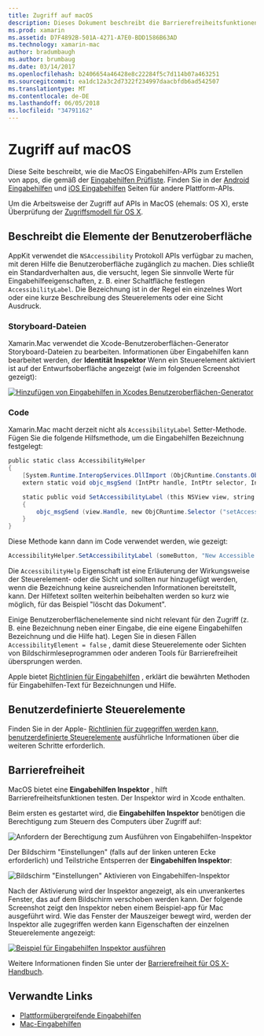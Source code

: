 ```yaml
---
title: Zugriff auf macOS
description: Dieses Dokument beschreibt die Barrierefreiheitsfunktionen in einer app Xamarin.Mac MacOS arbeiten. Es wird erläutert, beschreibt Benutzeroberflächenelemente in Storyboards und Code, benutzerdefinierte Steuerelemente und Tests Eingabehilfen.
ms.prod: xamarin
ms.assetid: D7F4892B-501A-4271-A7E0-BDD1586B63AD
ms.technology: xamarin-mac
author: bradumbaugh
ms.author: brumbaug
ms.date: 03/14/2017
ms.openlocfilehash: b2406654a46428e8c22284f5c7d114b07a463251
ms.sourcegitcommit: ea1dc12a3c2d7322f234997daacbfdb6ad542507
ms.translationtype: MT
ms.contentlocale: de-DE
ms.lasthandoff: 06/05/2018
ms.locfileid: "34791162"
---
```

# <a name="accessibility-on-macos"></a>Zugriff auf macOS

Diese Seite beschreibt, wie die MacOS Eingabehilfen-APIs zum Erstellen von apps, die gemäß der [Eingabehilfen Prüfliste](~/cross-platform/app-fundamentals/accessibility.md).
Finden Sie in der [Android Eingabehilfen](~/android/app-fundamentals/accessibility.md) und [iOS Eingabehilfen](~/ios/app-fundamentals/accessibility.md) Seiten für andere Plattform-APIs.

Um die Arbeitsweise der Zugriff auf APIs in MacOS (ehemals: OS X), erste Überprüfung der [Zugriffsmodell für OS X](https://developer.apple.com/library/mac/documentation/Accessibility/Conceptual/AccessibilityMacOSX/OSXAXmodel.html).

## <a name="describing-ui-elements"></a>Beschreibt die Elemente der Benutzeroberfläche

AppKit verwendet die `NSAccessibility` Protokoll APIs verfügbar zu machen, mit deren Hilfe die Benutzeroberfläche zugänglich zu machen. Dies schließt ein Standardverhalten aus, die versucht, legen Sie sinnvolle Werte für Eingabehilfeeigenschaften, z. B. einer Schaltfläche festlegen `AccessibilityLabel`. Die Bezeichnung ist in der Regel ein einzelnes Wort oder eine kurze Beschreibung des Steuerelements oder eine Sicht Ausdruck.

### <a name="storyboard-files"></a>Storyboard-Dateien

Xamarin.Mac verwendet die Xcode-Benutzeroberflächen-Generator Storyboard-Dateien zu bearbeiten.
Informationen über Eingabehilfen kann bearbeitet werden, der **Identität Inspektor** Wenn ein Steuerelement aktiviert ist auf der Entwurfsoberfläche angezeigt (wie im folgenden Screenshot gezeigt):

[![Hinzufügen von Eingabehilfen in Xcodes Benutzeroberflächen-Generator](accessibility-images/xcode.png "Barrierefreiheit in Xcodes Benutzeroberflächen-Generator hinzufügen")](accessibility-images/xcode-large.png#lightbox)

### <a name="code"></a>Code

Xamarin.Mac macht derzeit nicht als `AccessibilityLabel` Setter-Methode.  Fügen Sie die folgende Hilfsmethode, um die Eingabehilfen Bezeichnung festgelegt:

```csharp
public static class AccessibilityHelper
{
    [System.Runtime.InteropServices.DllImport (ObjCRuntime.Constants.ObjectiveCLibrary)]
    extern static void objc_msgSend (IntPtr handle, IntPtr selector, IntPtr label);

    static public void SetAccessibilityLabel (this NSView view, string value)
    {
        objc_msgSend (view.Handle, new ObjCRuntime.Selector ("setAccessibilityLabel:").Handle, new NSString (value).Handle);
    }
}
```

Diese Methode kann dann im Code verwendet werden, wie gezeigt:

```csharp
AccessibilityHelper.SetAccessibilityLabel (someButton, "New Accessible Description");
```

Die `AccessibilityHelp` Eigenschaft ist eine Erläuterung der Wirkungsweise der Steuerelement- oder die Sicht und sollten nur hinzugefügt werden, wenn die Bezeichnung keine ausreichenden Informationen bereitstellt, kann. Der Hilfetext sollten weiterhin beibehalten werden so kurz wie möglich, für das Beispiel "löscht das Dokument".

Einige Benutzeroberflächenelemente sind nicht relevant für den Zugriff (z. B. eine Bezeichnung neben einer Eingabe, die eine eigene Eingabehilfen Bezeichnung und die Hilfe hat).
Legen Sie in diesen Fällen `AccessibilityElement = false` , damit diese Steuerelemente oder Sichten von Bildschirmleseprogrammen oder anderen Tools für Barrierefreiheit übersprungen werden.

Apple bietet [Richtlinien für Eingabehilfen](https://developer.apple.com/library/mac/documentation/Accessibility/Conceptual/AccessibilityMacOSX/EnhancingtheAccessibilityofStandardAppKitControls.html) , erklärt die bewährten Methoden für Eingabehilfen-Text für Bezeichnungen und Hilfe.

## <a name="custom-controls"></a>Benutzerdefinierte Steuerelemente

Finden Sie in der Apple- [Richtlinien für zugegriffen werden kann, benutzerdefinierte Steuerelemente](https://developer.apple.com/library/mac/documentation/Accessibility/Conceptual/AccessibilityMacOSX/ImplementingAccessibilityforCustomControls.html) ausführliche Informationen über die weiteren Schritte erforderlich.

## <a name="testing-accessibility"></a>Barrierefreiheit

MacOS bietet eine **Eingabehilfen Inspektor** , hilft Barrierefreiheitsfunktionen testen. Der Inspektor wird in Xcode enthalten.

Beim ersten es gestartet wird, die **Eingabehilfen Inspektor** benötigen die Berechtigung zum Steuern des Computers über Zugriff auf:

![Anfordern der Berechtigung zum Ausführen von Eingabehilfen-Inspektor](accessibility-images/accessibility-inspector-1.png "Anfordern der Berechtigung zum Ausführen von Eingabehilfen-Inspektor")

Der Bildschirm "Einstellungen" (falls auf der linken unteren Ecke erforderlich) und Teilstriche Entsperren der **Eingabehilfen Inspektor**:

![Bildschirm "Einstellungen" Aktivieren von Eingabehilfen-Inspektor](accessibility-images/accessibility-inspector-2.png "Bildschirm \"Einstellungen\" Aktivieren von Eingabehilfen-Inspektor")

Nach der Aktivierung wird der Inspektor angezeigt, als ein unverankertes Fenster, das auf dem Bildschirm verschoben werden kann. Der folgende Screenshot zeigt den Inspektor neben einem Beispiel-app für Mac ausgeführt wird. Wie das Fenster der Mauszeiger bewegt wird, werden der Inspektor alle zugegriffen werden kann Eigenschaften der einzelnen Steuerelemente angezeigt:

[![Beispiel für Eingabehilfen Inspektor ausführen](accessibility-images/accessibility-example.png "Beispiel von Eingabehilfen-Inspektor ausgeführt wird")](accessibility-images/accessibility-example-large.png#lightbox)

Weitere Informationen finden Sie unter der [Barrierefreiheit für OS X-Handbuch](https://developer.apple.com/library/mac/documentation/Accessibility/Conceptual/AccessibilityMacOSX/OSXAXTestingApps.html).



## <a name="related-links"></a>Verwandte Links

- [Plattformübergreifende Eingabehilfen](~/cross-platform/app-fundamentals/accessibility.md)
- [Mac-Eingabehilfen](https://www.apple.com/accessibility/mac/)
